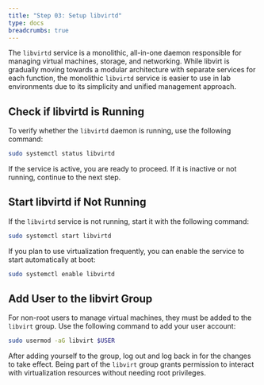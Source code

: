 ```yaml
---
title: "Step 03: Setup libvirtd"
type: docs
breadcrumbs: true
---
```


The `libvirtd` service is a monolithic, all-in-one daemon responsible for managing virtual machines, storage, and networking. While libvirt is gradually moving towards a modular architecture with separate services for each function, the monolithic `libvirtd` service is easier to use in lab environments due to its simplicity and unified management approach.

## Check if libvirtd is Running

To verify whether the `libvirtd` daemon is running, use the following command:

```bash
sudo systemctl status libvirtd
```

If the service is active, you are ready to proceed. If it is inactive or not running, continue to the next step.

## Start libvirtd if Not Running

If the `libvirtd` service is not running, start it with the following command:

```bash
sudo systemctl start libvirtd
```

If you plan to use virtualization frequently, you can enable the service to start automatically at boot:

```bash
sudo systemctl enable libvirtd
```

## Add User to the libvirt Group

For non-root users to manage virtual machines, they must be added to the `libvirt` group. Use the following command to add your user account:

```bash
sudo usermod -aG libvirt $USER
```

After adding yourself to the group, log out and log back in for the changes to take effect. Being part of the `libvirt` group grants permission to interact with virtualization resources without needing root privileges.